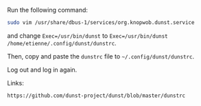 Run the following command:

```sh
sudo vim /usr/share/dbus-1/services/org.knopwob.dunst.service
```

and change
`Exec=/usr/bin/dunst`
to
`Exec=/usr/bin/dunst /home/etienne/.config/dunst/dunstrc`.

Then, copy and paste the `dunstrc` file to `~/.config/dunst/dunstrc`.

Log out and log in again.

Links:
```
https://github.com/dunst-project/dunst/blob/master/dunstrc
```

